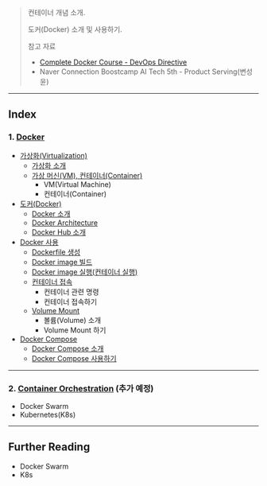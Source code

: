 > 컨테이너 개념 소개.
>
> 도커(Docker) 소개 및 사용하기.
>
> 참고 자료
>
> * [Complete Docker Course - DevOps Directive](https://www.youtube.com/watch?v=RqTEHSBrYFw&list=WL&index=49)
> * Naver Connection Boostcamp AI Tech 5th - Product Serving(변성윤)

---

## Index

### 1. [Docker]((001)Docker/README.md)

* [가상화(Virtualization)]((001)Docker/README.md#1-%EA%B0%80%EC%83%81%ED%99%94virtualization)
  * [가상화 소개]((001)Docker/README.md#11-%EA%B0%80%EC%83%81%ED%99%94-%EC%86%8C%EA%B0%9C)
  * [가상 머신(VM), 컨테이너(Container)](container/(001)Docker/README.md#12-%EA%B0%80%EC%83%81-%EB%A8%B8%EC%8B%A0vm-virtual-machine-%EC%BB%A8%ED%85%8C%EC%9D%B4%EB%84%88container)
    * VM(Virtual Machine)
    * 컨테이너(Container)
* [도커(Docker)]((001)Docker/README.md#2-%EB%8F%84%EC%BB%A4docker)
  * [Docker 소개]((001)Docker/README.md#21-docker-%EC%86%8C%EA%B0%9C)
  * [Docker Architecture]((001)Docker/README.md#22-docker-architecture)
  * [Docker Hub 소개]((001)Docker/README.md#23-docker-hub-%EC%86%8C%EA%B0%9C)
* [Docker 사용]((001)Docker/README.md#3-docker-%EC%82%AC%EC%9A%A9)
  * [Dockerfile 생성]((001)Docker/README.md#31-dockerfile-%EC%83%9D%EC%84%B1)
  * [Docker image 빌드]((001)Docker/README.md#32-docker-image-%EB%B9%8C%EB%93%9C)
  * [Docker image 실행(컨테이너 실행)]((001)Docker/README.md#33-docker-image-%EC%8B%A4%ED%96%89%EC%BB%A8%ED%85%8C%EC%9D%B4%EB%84%88-%EC%8B%A4%ED%96%89)
  * [컨테이너 접속]((001)Docker/README.md#34-%EC%BB%A8%ED%85%8C%EC%9D%B4%EB%84%88-%EC%A0%91%EC%86%8D)
    * 컨테이너 관련 명령
    * 컨테이너 접속하기
  * [Volume Mount]((001)Docker/README.md#35-volume-mount)
    * 볼륨(Volume) 소개
    * Volume Mount 하기
* [Docker Compose]((001)Docker/README.md#4-docker-compose)
  * [Docker Compose 소개]((001)Docker/README.md#41-docker-compose-%EC%86%8C%EA%B0%9C)
  * [Docker Compose 사용하기]((001)Docker/README.md#42-docker-compose-%EC%82%AC%EC%9A%A9%ED%95%98%EA%B8%B0)

---

### 2. [Container Orchestration]((002)Container_Orchestration/README.md) (추가 예정)

* Docker Swarm
* Kubernetes(K8s)



---

## Further Reading

* Docker Swarm
* K8s

